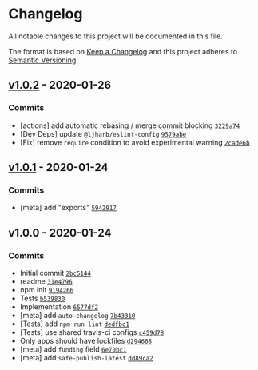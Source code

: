 # Changelog

All notable changes to this project will be documented in this file.

The format is based on [Keep a Changelog](https://keepachangelog.com/en/1.0.0/)
and this project adheres to [Semantic Versioning](https://semver.org/spec/v2.0.0.html).

## [v1.0.2](https://github.com/inspect-js/available-typed-arrays/compare/v1.0.1...v1.0.2) - 2020-01-26

### Commits

- [actions] add automatic rebasing / merge commit blocking [`3229a74`](https://github.com/inspect-js/available-typed-arrays/commit/3229a74bda60f24e2257efc40ddff9a3ce98de76)
- [Dev Deps] update `@ljharb/eslint-config` [`9579abe`](https://github.com/inspect-js/available-typed-arrays/commit/9579abecc196088561d3aedf27cad45b56f8e18b)
- [Fix] remove `require` condition to avoid experimental warning [`2cade6b`](https://github.com/inspect-js/available-typed-arrays/commit/2cade6b56d6a508a950c7da27d038bee496e716b)

## [v1.0.1](https://github.com/inspect-js/available-typed-arrays/compare/v1.0.0...v1.0.1) - 2020-01-24

### Commits

- [meta] add "exports" [`5942917`](https://github.com/inspect-js/available-typed-arrays/commit/5942917aafb56c6bce80f01b7ae6a9b46bc72c69)

## v1.0.0 - 2020-01-24

### Commits

- Initial commit [`2bc5144`](https://github.com/inspect-js/available-typed-arrays/commit/2bc514459c9f65756adfbd9964abf433183d78f6)
- readme [`31e4796`](https://github.com/inspect-js/available-typed-arrays/commit/31e4796379eba4a16d3c6a8e9baf6eb3f39e33d1)
- npm init [`9194266`](https://github.com/inspect-js/available-typed-arrays/commit/9194266b471a2a2dd5e6969bc40358ceb346e21e)
- Tests [`b539830`](https://github.com/inspect-js/available-typed-arrays/commit/b539830c3213f90de42b4d6e62803f52daf61a6d)
- Implementation [`6577df2`](https://github.com/inspect-js/available-typed-arrays/commit/6577df244ea146ef5ec16858044c8955e0fc445c)
- [meta] add `auto-changelog` [`7b43310`](https://github.com/inspect-js/available-typed-arrays/commit/7b43310be76f00fe60b74a2fd6d0e46ac1d01f3e)
- [Tests] add `npm run lint` [`dedfbc1`](https://github.com/inspect-js/available-typed-arrays/commit/dedfbc1592f86ac1636267d3965f2345df43815b)
- [Tests] use shared travis-ci configs [`c459d78`](https://github.com/inspect-js/available-typed-arrays/commit/c459d78bf2efa9d777f88599ae71a796dbfcb70f)
- Only apps should have lockfiles [`d294668`](https://github.com/inspect-js/available-typed-arrays/commit/d294668422cf35f5e7716a85bfd204e62b01c056)
- [meta] add `funding` field [`6e70bc1`](https://github.com/inspect-js/available-typed-arrays/commit/6e70bc1fb199c7898165aaf05c25bb49f4062e53)
- [meta] add `safe-publish-latest` [`dd89ca2`](https://github.com/inspect-js/available-typed-arrays/commit/dd89ca2c6842f0f3e82958df2b2bd0fc0c929c51)
